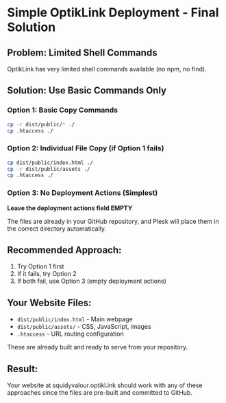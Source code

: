 # Simple OptikLink Deployment - Final Solution

## Problem: Limited Shell Commands
OptikLink has very limited shell commands available (no npm, no find).

## Solution: Use Basic Commands Only

### Option 1: Basic Copy Commands
```bash
cp -r dist/public/* ./
cp .htaccess ./
```

### Option 2: Individual File Copy (if Option 1 fails)
```bash
cp dist/public/index.html ./
cp -r dist/public/assets ./
cp .htaccess ./
```

### Option 3: No Deployment Actions (Simplest)
**Leave the deployment actions field EMPTY**

The files are already in your GitHub repository, and Plesk will place them in the correct directory automatically.

## Recommended Approach:
1. Try Option 1 first
2. If it fails, try Option 2
3. If both fail, use Option 3 (empty deployment actions)

## Your Website Files:
- `dist/public/index.html` - Main webpage
- `dist/public/assets/` - CSS, JavaScript, images
- `.htaccess` - URL routing configuration

These are already built and ready to serve from your repository.

## Result:
Your website at squidyvalour.optikl.ink should work with any of these approaches since the files are pre-built and committed to GitHub.